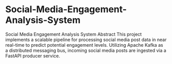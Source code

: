 # Social-Media-Engagement-Analysis-System
Social Media Engagement Analysis System Abstract This project implements a scalable pipeline for processing social media post data in near real-time to predict potential engagement levels. Utilizing Apache Kafka as a distributed messaging bus, incoming social media posts are ingested via a FastAPI producer service. 
